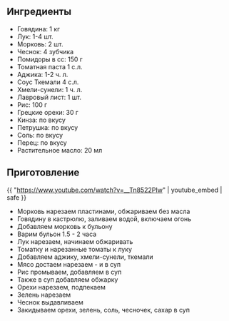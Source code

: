 ## Ингредиенты

- Говядина: 1 кг
- Лук: 1-4 шт.
- Морковь: 2 шт.
- Чеснок: 4 зубчика
- Помидоры в сс: 150 г
- Томатная паста 1 с.л.
- Аджика: 1-2 ч. л.
- Соус Ткемали 4 с.л.
- Хмели-сунели: 1 ч. л.
- Лавровый лист: 1 шт.
- Рис: 100 г
- Грецкие орехи: 30 г
- Кинза: по вкусу
- Петрушка: по вкусу
- Соль: по вкусу
- Перец: по вкусу
- Растительное масло: 20 мл

## Приготовление

{{ "https://www.youtube.com/watch?v=__Tn8522PIw" | youtube_embed | safe }}

- Морковь нарезаем пластинами, обжариваем без масла
- Говядину в кастрюлю, заливаем водой, включаем огонь
- Добавляем морковь к бульону
- Варим бульон 1.5 - 2 часа
- Лук нарезаем, начинаем обжаривать
- Томатку и нарезанные томаты к луку
- Добавляем аджику, хмели-сунели, ткемали
- Мясо достаем нарезаем - и в суп
- Рис промываем, добавляем в суп
- Также в суп добавляем обжарку
- Орехи нарезаем, подпекаем
- Зелень нарезаем
- Чеснок выдавливаем
- Закидываем орехи, зелень, соль, чесночек, сахар в суп